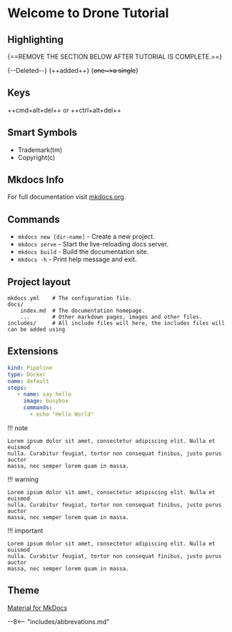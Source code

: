 # Welcome to Drone Tutorial

## Highlighting 

{==REMOVE THE SECTION BELOW AFTER TUTORIAL IS COMPLETE.==}

{--Deleted--} {++added++} {~~one~>a single~~} 

## Keys 

++cmd+alt+del++ or ++ctrl+alt+del++

## Smart Symbols

 - Trademark(tm)
 - Copyright(c)

## Mkdocs Info

For full documentation visit [mkdocs.org](https://www.mkdocs.org).

## Commands

* `mkdocs new [dir-name]` - Create a new project.
* `mkdocs serve` - Start the live-reloading docs server.
* `mkdocs build` - Build the documentation site.
* `mkdocs -h` - Print help message and exit.

## Project layout

    mkdocs.yml    # The configuration file.
    docs/
        index.md  # The documentation homepage.
        ...       # Other markdown pages, images and other files.
    includes/     # All include files will here, the includes files will can be added using 

## Extensions

```yaml
kind: Pipeline
type: Docker
name: default
steps:
   - name: say hello
     image: busybox
     commands:
       - echo "Hello World"
```

!!! note

    Lorem ipsum dolor sit amet, consectetur adipiscing elit. Nulla et euismod
    nulla. Curabitur feugiat, tortor non consequat finibus, justo purus auctor
    massa, nec semper lorem quam in massa.

!!! warning

    Lorem ipsum dolor sit amet, consectetur adipiscing elit. Nulla et euismod
    nulla. Curabitur feugiat, tortor non consequat finibus, justo purus auctor
    massa, nec semper lorem quam in massa.

!!! important

    Lorem ipsum dolor sit amet, consectetur adipiscing elit. Nulla et euismod
    nulla. Curabitur feugiat, tortor non consequat finibus, justo purus auctor
    massa, nec semper lorem quam in massa.

## Theme

[Material for MkDocs](https://squidfunk.github.io/mkdocs-material/reference/)

--8<--​ "includes/abbrevations.md"
